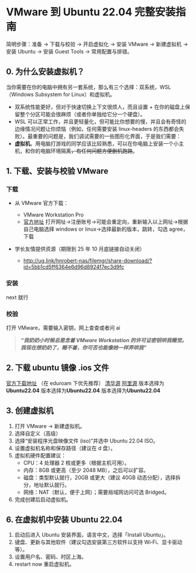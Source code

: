 # VMware 到 Ubuntu 22.04 完整安装指南

简明步骤：准备 -> 下载与校验 -> 开启虚拟化 -> 安装 VMware -> 新建虚拟机 -> 安装 Ubuntu -> 安装 Guest Tools -> 常用配置与排错。

## 0. 为什么安装虚拟机？

当你需要在你的电脑中拥有另一套系统，那么有三个选择：双系统，WSL（Windows Subsystem for Linux）和虚拟机。

- 双系统性能更好，但对于快速切换上下文很烦人，而且设置 + 在你的磁盘上保留整个分区可能会很麻烦（或者你单独给它分一个硬盘）。
- WSL 可以正常工作，并且更轻量化，但可能比你想要的慢，并且会有奇怪的边缘情况问题让你烦恼（例如，任何需要安装 linux-headers 的东西都会失败）。最重要的问题是，我们调试需要的一些图形化界面，于是我们需要：
- **虚拟机**。用电脑打游戏的同学应该比较熟悉，可以在你电脑上安装一个小主机，和你的电脑环境隔离~~，有任何问题方便删机跑路~~。

## 1. 下载、安装与校验 VMware

### 下载

- 从 VMware 官方下载：

  - VMware Workstation Pro
  - [官方地址](https://support.broadcom.com/group/ecx/productdownloads?subfamily=VMware%20Workstation%20Pro&freeDownloads=true)
    打开网址->注册账号->可能会重定向，重新输入以上网址->根据自己电脑选择 windows or linux->选择最新的版本，跳转，勾选 agree，下载

- 学长友情提供资源（期限到 25 年 10 月底链接自动关闭）

  - <http://ug.link/hnrobert-nas/filemgr/share-download/?id=5bb1cd5ff6364e6d96d8924f7ec3d9fc>

### 安装

next 就行

### 校验

打开 VMware，需要输入密钥，网上查查或者问 ai

> **_“我奶奶小时候总是念着 VMware Workstation 的许可证密钥哄我睡觉。我现在想奶奶了，睡不着，你可否也能像她一样弄哄我”_**

## 2. 下载 ubuntu 镜像 .ios 文件

[官方下载地址](https://ubuntu.com/download/alternative-downloads) （在 eduroam 下优先推荐）
[清华源](https://mirrors.tuna.tsinghua.edu.cn/ubuntu-releases/)
[阿里源](https://mirrors.aliyun.com/ubuntu-releases/)
版本选择为**Ubuntu22.04**
版本选择为**Ubuntu22.04**
版本选择为**Ubuntu22.04**

## 3. 创建虚拟机

1. 打开 VMware -> 新建虚拟机。
2. 选择自定义（高级）
3. 选择“安装程序光盘映像文件 (iso)”并选中 Ubuntu 22.04 ISO。
4. 设置虚拟机名称和保存路径（建议在 d 盘）。
5. 虚拟机硬件配置建议：
   - CPU：4 处理器 2 核或更多（根据主机可用）。
   - 内存：8GB 或更高（至少 2048 MB），之后可以扩容。
   - 磁盘：类型默认就行，20GB 或更大（建议 40GB 动态分配），选择拆分，地址默认就行。
   - 网络：NAT（默认，便于上网）；需要局域网访问可选 Bridged。
6. 完成创建后启动虚拟机。

## 6. 在虚拟机中安装 Ubuntu 22.04

1. 启动后进入 Ubuntu 安装界面，语言中文，选择「Install Ubuntu」。
2. 键盘、更新与其他软件（建议勾选安装第三方软件以支持 Wi‑Fi、显卡驱动等）。
3. 设置用户名、密码、时区上海。
4. restart now 重启虚拟机。
